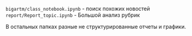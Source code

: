 `bigartm/class_notebook.ipynb`   - поиск похожих новостей
``report/Report_topic.ipynb``    - Большой анализ рубрик

В остальных папках разные не структурированные отчеты и графики.

